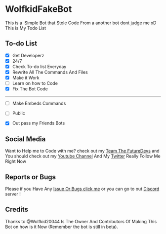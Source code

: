 # WolfkidFakeBot
This is a  Simple Bot that Stole Code From a another bot dont judge me xD
This is My Todo List

## To-do List
- [x] Get Developerz
- [x] 24/7
- [x] Check To-do list Everyday
- [x] Rewrite All The Commands And Files
- [x] Make it Work
- [ ] Learn on how to Code
- [X] Fix The Bot Code
___________________
- [ ] Make Embeds Commands
- [ ] Public
- [X] Out pass my Friends Bots


## Social Media
Want to Help me to Code with me? check out my [Team The FutureDevs](https://github.com/FutureDeveloperZ) and You should check out my [Youtube Channel](www.youtube.com/c/Wolfkid) And My [Twitter](https://mobile.twitter.com/@TheRealWolfkid) Really Follow Me Right Now


## Reports or Bugs
Please if you Have Any [Issue Or Bugs click me](https://github.com/Wolfkid200444/FakeWolfkidBOT/issues) or you can go to out [Discord](https://discord.gg/Z42u23M) server !



 ## Credits
 Thanks to @Wolfkid20044 Is The Owner
 And Contributors Of Making This Bot on how is it Now (Remember the bot is still in beta).
